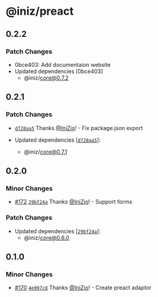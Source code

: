 # @iniz/preact

## 0.2.2

### Patch Changes

- 0bce403: Add documentaion website
- Updated dependencies [0bce403]
  - @iniz/core@0.7.2

## 0.2.1

### Patch Changes

- [`d728aa5`](https://github.com/IniZio/iniz/commit/d728aa5117c0c5258f65c8cc3ed2ce53070e2eb7) Thanks [@IniZio](https://github.com/IniZio)! - Fix package.json export

- Updated dependencies [[`d728aa5`](https://github.com/IniZio/iniz/commit/d728aa5117c0c5258f65c8cc3ed2ce53070e2eb7)]:
  - @iniz/core@0.7.1

## 0.2.0

### Minor Changes

- [#172](https://github.com/IniZio/iniz/pull/172) [`29bf24a`](https://github.com/IniZio/iniz/commit/29bf24af9ea1c1de2025ab85367853c5690d2d4c) Thanks [@IniZio](https://github.com/IniZio)! - Support forms

### Patch Changes

- Updated dependencies [[`29bf24a`](https://github.com/IniZio/iniz/commit/29bf24af9ea1c1de2025ab85367853c5690d2d4c)]:
  - @iniz/core@0.6.0

## 0.1.0

### Minor Changes

- [#170](https://github.com/IniZio/iniz/pull/170) [`4e997c8`](https://github.com/IniZio/iniz/commit/4e997c8a80593a7e518658a3fa8b074b119192c0) Thanks [@IniZio](https://github.com/IniZio)! - Create preact adaptor
